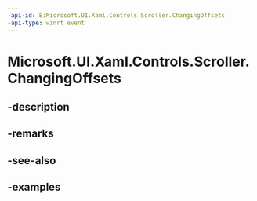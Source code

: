 ```yaml
---
-api-id: E:Microsoft.UI.Xaml.Controls.Scroller.ChangingOffsets
-api-type: winrt event
---
```


<!-- Event syntax.
public event TypedEventHandler ChangingOffsets<Scroller, ScrollerChangingOffsetsEventArgs>
-->

# Microsoft.UI.Xaml.Controls.Scroller.ChangingOffsets

## -description

## -remarks

## -see-also

## -examples

